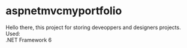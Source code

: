 # aspnetmvcmyportfolio
Hello there, this project for storing deveoppers and designers projects.
<br>Used:<br>
.NET Framework 6
